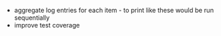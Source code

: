 * aggregate log entries for each item - to print like these would be run sequentially
* improve test coverage
